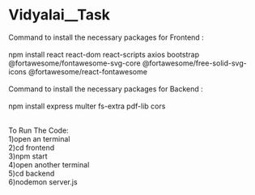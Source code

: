 # Vidyalai__Task
Command to install the necessary packages for Frontend :<br/>
<br/>
  npm install react react-dom react-scripts axios bootstrap @fortawesome/fontawesome-svg-core @fortawesome/free-solid-svg-icons @fortawesome/react-fontawesome<br/>
<br/>
Command to install the necessary packages for Backend :<br/>
<br/>
  npm install express multer fs-extra pdf-lib cors<br/>
<br/>

To Run The Code:<br />
1)open an terminal<br />
2)cd frontend<br />
3)npm start<br />
4)open another terminal<br />
5)cd backend<br />
6)nodemon server.js<br />
